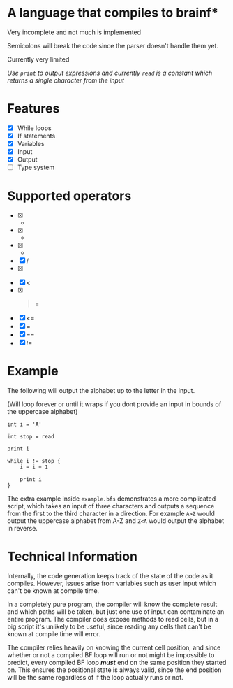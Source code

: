 # A language that compiles to brainf*

Very incomplete and not much is implemented

Semicolons will break the code since the parser doesn't handle them yet.

Currently very limited

*Use `print` to output expressions and currently `read` is a constant which returns a single character from the input*

# Features

- [x] While loops
- [x] If statements
- [x] Variables
- [x] Input
- [x] Output
- [ ] Type system

# Supported operators

- [x] +
- [x] -
- [x] *
- [x] /
- [x] >
- [x] <
- [x] >=
- [x] <=
- [x] =
- [x] ==
- [x] !=

# Example

The following will output the alphabet up to the letter in the input.

(Will loop forever or until it wraps if you dont provide an input in bounds of the uppercase alphabet)

```
int i = 'A'

int stop = read

print i

while i != stop {
	i = i + 1
	
	print i
}
```

The extra example inside `example.bfs` demonstrates a more complicated script, which takes an input of three characters and outputs a sequence from the first to the third character in a direction.
For example `A>Z` would output the uppercase alphabet from A-Z and `Z<A` would output the alphabet in reverse.


# Technical Information

Internally, the code generation keeps track of the state of the code as it compiles.
However, issues arise from variables such as user input which can't be known at compile time.

In a completely pure program, the compiler will know the complete result and which paths will be taken, but just one use of input can contaminate an entire program.
The compiler does expose methods to read cells, but in a big script it's unlikely to be useful, since reading any cells that can't be known at compile time will error.


The compiler relies heavily on knowing the current cell position, and since whether or not a compiled BF loop will run or not might be impossible to predict, every compiled BF loop ***must*** end on the same position they started on. This ensures the positional state is always valid, since the end position will be the same regardless of if the loop actually runs or not.